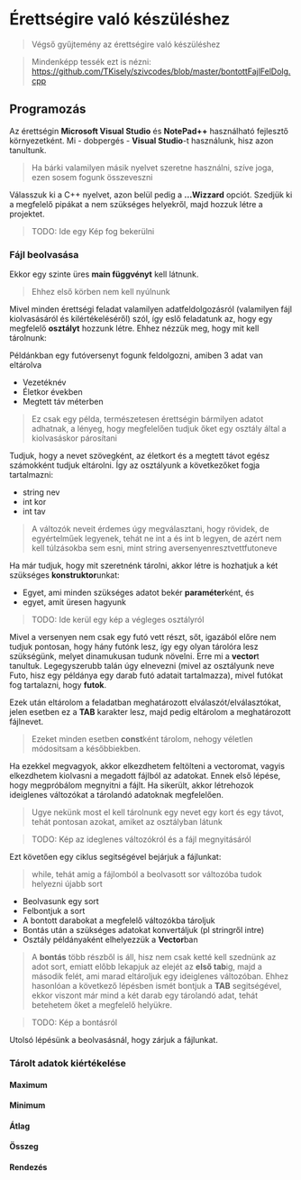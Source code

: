 # Érettségire való készüléshez
>Végső gyűjtemény az érettségire való készüléshez

>Mindenképp tessék ezt is nézni: 
>https://github.com/TKisely/szivcodes/blob/master/bontottFajlFelDolg.cpp

## Programozás

Az érettségin **Microsoft Visual Studio** és **NotePad++** használható fejlesztő környezetként.
Mi - dobpergés - **Visual Studio**-t használunk, hisz azon tanultunk.
>Ha bárki valamilyen másik nyelvet szeretne használni, szíve joga, ezen sosem fogunk összeveszni

Válasszuk ki a C++ nyelvet, azon belül pedig a **...Wizzard** opciót.
Szedjük ki a megfelelő pipákat a nem szükséges helyekről, majd hozzuk létre a projektet.
>TODO: Ide egy Kép fog bekerülni

### Fájl beolvasása

Ekkor egy szinte üres **main függvényt** kell látnunk.
>Ehhez első körben nem kell nyúlnunk

Mivel minden érettségi feladat valamilyen adatfeldolgozásról (valamilyen fájl kiolvasásáról és kilértékeléséről) szól, így eslő feladatunk az, hogy egy megfelelő **osztályt** hozzunk létre.
Ehhez nézzük meg, hogy mit kell tárolnunk:

Példánkban egy futóversenyt fogunk feldolgozni, amiben 3 adat van eltárolva
- Vezetéknév
- Életkor években
- Megtett táv méterben

>Ez csak egy példa, természetesen érettségin bármilyen adatot adhatnak, a lényeg, hogy megfelelően tudjuk őket egy osztály által a kiolvasáskor párosítani

Tudjuk, hogy a nevet szövegként, az életkort és a megtett távot egész számokként tudjuk eltárolni.
Így az osztályunk a következőket fogja tartalmazni:
- string nev
- int kor
- int tav

>A változók neveit érdemes úgy megválasztani, hogy rövidek, de egyértelműek legyenek, tehát ne int a és int b legyen, de azért nem kell túlzásokba sem esni, mint string aversenyenresztvettfutoneve

Ha már tudjuk, hogy mit szeretnénk tárolni, akkor létre is hozhatjuk a két szükséges **konstruktor**unkat:
- Egyet, ami minden szükséges adatot bekér **paraméter**ként, és 
- egyet, amit üresen hagyunk
>TODO: Ide kerül egy kép a végleges osztályról

Mivel a versenyen nem csak egy futó vett részt, sőt, igazából előre nem tudjuk pontosan, hogy hány futónk lesz, így egy olyan tárolóra lesz szükségünk, melyet dinamukusan tudunk növelni.
Erre mi a **vector**t tanultuk.
Legegyszerubb talán úgy elnevezni (mivel az osztályunk neve Futo, hisz egy példánya egy darab futó adatait tartalmazza), mivel futókat fog tartalazni, hogy **futok**.

Ezek után eltárolom a feladatban meghatározott elválaszót/elválasztókat, jelen esetben ez a **TAB** karakter lesz, majd pedig eltárolom a meghatározott fájlnevet. 
>Ezeket minden esetben **const**ként tárolom, nehogy véletlen módositsam a későbbiekben.

Ha ezekkel megvagyok, akkor elkezdhetem feltölteni a vectoromat, vagyis elkezdhetem kiolvasni a megadott fájlból az adatokat.
Ennek első lépése, hogy megpróbálom megnyitni a fájlt. Ha sikerült, akkor létrehozok ideiglenes változókat a tárolandó adatoknak megfelelően. 
>Ugye nekünk most el kell tárolnunk egy nevet egy kort és egy távot, tehát pontosan azokat, amiket az osztályban látunk

>TODO: Kép az ideglenes változókról és a fájl megnyitásáról

Ezt követően egy ciklus segitségével bejárjuk a fájlunkat:
>while, tehát amig a fájlomból a beolvasott sor változóba tudok helyezni újabb sort
 - Beolvasunk egy sort
 - Felbontjuk a sort
 - A bontott darabokat a megfelelő változókba tároljuk
 - Bontás után a szükséges adatokat konvertáljuk (pl stringről intre)
 - Osztály példányaként elhelyezzük a **Vector**ban
 
 >A **bontás** több részből is áll, hisz nem csak ketté kell szednünk az adot sort, emiatt előbb lekapjuk az elejét az **első tab**ig, majd a második felét, ami marad eltároljuk egy ideiglenes változóban.
 >Ehhez hasonlóan a következő lépésben ismét bontjuk a **TAB** segitségével, ekkor viszont már mind a két darab egy tárolandó adat, tehát betehetem őket a megfelelő helyükre.
 
 >TODO: Kép a bontásról
 
 Utolsó lépésünk a beolvasásnál, hogy zárjuk a fájlunkat.
 
 ### Tárolt adatok kiértékelése
#### Maximum 

#### Minimum

#### Átlag

#### Összeg

#### Rendezés
